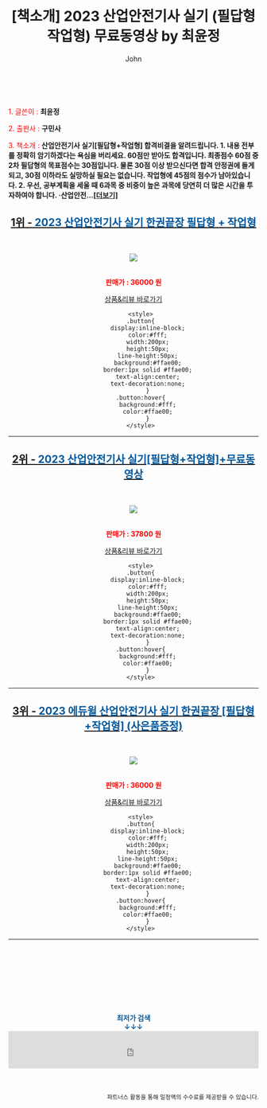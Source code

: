 ﻿---
layout: post
title:  "[책소개] 2023 산업안전기사 실기 (필답형 작업형) 무료동영상 by 최윤정"
author: John
categories: [ 도서 ]
tags: [  ]
image: https://search1.kakaocdn.net/thumb/R120x174.q85/?fname=http%3A%2F%2Ft1.daumcdn.net%2Flbook%2Fimage%2F6280867%3Ftimestamp%3D20230223144339 
description: "[책소개] 2023 산업안전기사 실기 (필답형+작업형)+무료동영상 by 최윤정"
toc: true
toc_sticky: true
---

<br>
<p>
<font color='#ff0000'>1. 글쓴이 : </font><b>최윤정</b>
<p>
<font color='#ff0000'>2. 출판사 : </font><b>구민사</b>
<p>
<font color='#ff0000'>3. 책소개 : </font><b>산업안전기사 실기[필답형+작업형] 합격비결을 알려드립니다. 1. 내용 전부를 정확히 암기하겠다는 욕심을 버리세요. 60점만 받아도 합격입니다. 최종점수 60점 중 2차 필답형의 목표점수는 30점입니다. 물론 30점 이상 받으신다면 합격 안정권에 들게 되고, 30점 이하라도 실망하실 필요는 없습니다. 작업형에 45점의 점수가 남아있습니다.  2. 우선, 공부계획을 세울 때 6과목 중 비중이 높은 과목에 당연히 더 많은 시간을 투자하여야 합니다. ·산업안전...<a href="https://link.coupang.com/re/AFFSDP?lptag=AF7307611&pageKey=7121348209&itemId=17831166560&vendorItemId=84994912236&traceid=V0-153-ffc573139613fa59&requestid=20230307200616790317164" target="_blank">[더보기]</a></b>
<p>
    
<center><h2><a href="https://link.coupang.com/re/AFFSDP?lptag=AF7307611&pageKey=7121348209&itemId=17831166560&vendorItemId=84994912236&traceid=V0-153-ffc573139613fa59&requestid=20230307200616790317164" target="_blank"><b>1위 - <font color='#01579B'>2023 산업안전기사 실기 한권끝장 필답형 + 작업형</font></b></a></h2><br>

<a href="https://link.coupang.com/re/AFFSDP?lptag=AF7307611&pageKey=7121348209&itemId=17831166560&vendorItemId=84994912236&traceid=V0-153-ffc573139613fa59&requestid=20230307200616790317164" target="_blank"><img src="https://static.coupangcdn.com/image/vendor_inventory/5621/bdb7e8a0d13edbaca9ec52a2e7ed451f830a8b83b883dc16fff266cd303e.jpg"></a><br><br>

<b><font color='#ff0000'>판매가 : 36000 원</font></b><br>

<a href="https://link.coupang.com/re/AFFSDP?lptag=AF7307611&pageKey=7121348209&itemId=17831166560&vendorItemId=84994912236&traceid=V0-153-ffc573139613fa59&requestid=20230307200616790317164" target="_blank" class="button">상품&리뷰 바로가기</a><p>

        <style>
        .button{
            display:inline-block;
            color:#fff;
            width:200px;
            height:50px;
            line-height:50px;
            background:#ffae00;
            border:1px solid #ffae00;
            text-align:center;
            text-decoration:none;
            }
        .button:hover{
            background:#fff;
            color:#ffae00;
            }
        </style>

<hr>

<center><h2><a href="https://link.coupang.com/re/AFFSDP?lptag=AF7307611&pageKey=7124073666&itemId=17844442979&vendorItemId=85007976918&traceid=V0-153-363bac13dc0ef22e&requestid=20230307200616790317164" target="_blank"><b>2위 - <font color='#01579B'>2023 산업안전기사 실기[필답형+작업형]+무료동영상</font></b></a></h2><br>

<a href="https://link.coupang.com/re/AFFSDP?lptag=AF7307611&pageKey=7124073666&itemId=17844442979&vendorItemId=85007976918&traceid=V0-153-363bac13dc0ef22e&requestid=20230307200616790317164" target="_blank"><img src="https://static.coupangcdn.com/image/vendor_inventory/edfc/3a0508910efdc99a037c1279f002093e77e81576e439fd7c49d240609687.png"></a><br><br>

<b><font color='#ff0000'>판매가 : 37800 원</font></b><br>

<a href="https://link.coupang.com/re/AFFSDP?lptag=AF7307611&pageKey=7124073666&itemId=17844442979&vendorItemId=85007976918&traceid=V0-153-363bac13dc0ef22e&requestid=20230307200616790317164" target="_blank" class="button">상품&리뷰 바로가기</a><p>

        <style>
        .button{
            display:inline-block;
            color:#fff;
            width:200px;
            height:50px;
            line-height:50px;
            background:#ffae00;
            border:1px solid #ffae00;
            text-align:center;
            text-decoration:none;
            }
        .button:hover{
            background:#fff;
            color:#ffae00;
            }
        </style>

<hr>

<center><h2><a href="https://link.coupang.com/re/AFFSDP?lptag=AF7307611&pageKey=7124392181&itemId=17845922445&vendorItemId=85101582694&traceid=V0-153-ba34a418110a026b&requestid=20230307200616790317164" target="_blank"><b>3위 - <font color='#01579B'>2023 에듀윌 산업안전기사 실기 한권끝장 [필답형+작업형] (사은품증정)</font></b></a></h2><br>

<a href="https://link.coupang.com/re/AFFSDP?lptag=AF7307611&pageKey=7124392181&itemId=17845922445&vendorItemId=85101582694&traceid=V0-153-ba34a418110a026b&requestid=20230307200616790317164" target="_blank"><img src="https://static.coupangcdn.com/image/vendor_inventory/d39c/6e2813517a354369f28698db5d61c647e14f3e3e404ddffb30b64226bf21.jpg"></a><br><br>

<b><font color='#ff0000'>판매가 : 36000 원</font></b><br>

<a href="https://link.coupang.com/re/AFFSDP?lptag=AF7307611&pageKey=7124392181&itemId=17845922445&vendorItemId=85101582694&traceid=V0-153-ba34a418110a026b&requestid=20230307200616790317164" target="_blank" class="button">상품&리뷰 바로가기</a><p>

        <style>
        .button{
            display:inline-block;
            color:#fff;
            width:200px;
            height:50px;
            line-height:50px;
            background:#ffae00;
            border:1px solid #ffae00;
            text-align:center;
            text-decoration:none;
            }
        .button:hover{
            background:#fff;
            color:#ffae00;
            }
        </style>

<hr>

<br><br><br><br><br><br><br>
<center><b><font color='#01579B' size='medium'>최저가 검색<br>
↓↓↓</font></b></center>
<center><iframe src="https://coupa.ng/b1Tbjx" width="100%" height="75" frameborder="0" scrolling="no" referrerpolicy="unsafe-url"></iframe></center>
<br><br>
<p>
<small>
    <div align="right">파트너스 활동을 통해 일정액의 수수료를 제공받을 수 있습니다.</div>
</small>
</p>
